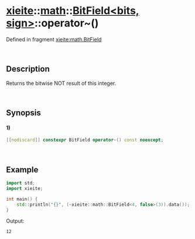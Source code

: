 # [xieite](../../../../../xieite.md)\:\:[math](../../../../../math.md)\:\:[BitField<bits, sign>](../../../../bit_field.md)\:\:operator~\(\)
Defined in fragment [xieite:math.BitField](../../../../../../../src/math/bit_field.cpp)

&nbsp;

## Description
Returns the bitwise NOT result of this integer.

&nbsp;

## Synopsis
#### 1)
```cpp
[[nodiscard]] constexpr BitField operator~() const noexcept;
```

&nbsp;

## Example
```cpp
import std;
import xieite;

int main() {
    std::println("{}", (~xieite::math::BitField<4, false>(3)).data());
}
```
Output:
```
12
```
